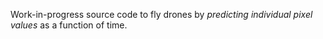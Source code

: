 Work-in-progress source code to fly drones by _predicting individual pixel values_ as a function of time.